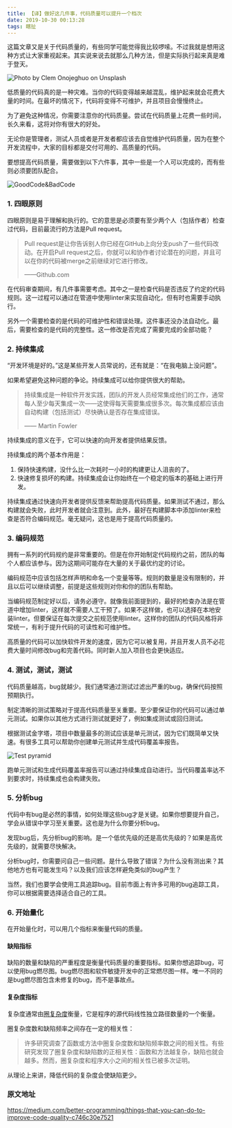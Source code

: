 ```yaml
---
title: 【译】做好这几件事，代码质量可以提升一个档次
date: 2019-10-30 00:13:28
tags: 瞎扯
---
```


这篇文章又是关于代码质量的，有些同学可能觉得我比较啰嗦。不过我就是想用这种方式让大家重视起来。其实说来说去就那么几种方法，但是实际执行起来真是难于登天。<!-- more -->

![ Photo by Clem Onojeghuo on Unsplash](https://res.cloudinary.com/dxydgihag/image/upload/v1572148102/Blog/Other/0_k5ZxB0XDa81Nf5Bj.jpg)

低质量的代码真的是一种灾难。当你的代码变得越来越混乱，维护起来就会花费大量的时间。在最坏的情况下，代码将变得不可维护，并且项目会慢慢终止。

为了避免这种情况，你需要注意你的代码质量。尝试在代码质量上花费一些时间，长久来看，这将对你有很大的好处。

无论你是管理者，测试人员或者是开发者都应该去自觉维护代码质量，因为在整个开发流程中，大家的目标都是交付可用的、高质量的代码。

要想提高代码质量，需要做到以下六件事，其中一些是一个人可以完成的，而有些则必须要团队配合。

![GoodCode&BadCode](https://res.cloudinary.com/dxydgihag/image/upload/v1572148105/Blog/Other/0_ePlqU8F3I5FcbDVH.png)

### 1.  四眼原则

四眼原则是易于理解和执行的。它的意思是必须要有至少两个人（包括作者）检查过代码，目前最流行的方法是Pull request。

> Pull request是让你告诉别人你已经在GitHub上向分支push了一些代码改动。在开启Pull request之后，你就可以和协作者讨论潜在的问题，并且可以在你的代码被merge之前继续对它进行修改。
>
> ——Github.com

在代码审查期间，有几件事需要考虑。其中之一是检查代码是否违反了约定的代码规则。这一过程可以通过在管道中使用linter来实现自动化，但有时也需要手动执行。

另外一个需要检查的是代码的可维护性和错误处理。这件事还没办法自动化。最后，需要检查的是代码的完整性。这一修改是否完成了需要完成的全部功能？

### 2. 持续集成

“开发环境是好的。”这是某些开发人员常说的，还有就是：“在我电脑上没问题”。

如果希望避免这种问题的争论。持续集成可以给你提供很大的帮助。

> 持续集成是一种软件开发实践，团队的开发人员经常集成他们的工作，通常每人至少每天集成一次——这使得每天需要集成很多次。每次集成都应该由自动构建（包括测试）尽快确认是否存在集成错误。
>
> —— Martin Fowler

持续集成的意义在于，它可以快速的向开发者提供结果反馈。

持续集成的两个基本作用是：

1. 保持快速构建，没什么比一次耗时一小时的构建更让人沮丧的了。
2. 快速修复损坏的构建。持续集成会让你始终在一个稳定的版本的基础上进行开发。

持续集成通过快速向开发者提供反馈来帮助提高代码质量。如果测试不通过，那么构建就会失败，此时开发者就会注意到。此外，最好在构建脚本中添加linter来检查是否符合编码规范。毫无疑问，这也是用于提高代码质量的。

### 3. 编码规范

拥有一系列的代码规约是非常重要的。但是在你开始制定代码规约之前，团队的每个人都应该参与。因为这期间可能存在大量的关于最优约定的讨论。

编码规范中应该包括怎样声明和命名一个变量等等。规则的数量是没有限制的，并且以后可以继续调整，前提是这些规则对你和你的团队有帮助。

当编码规范制定好以后，请务必遵守。就像我前面提到的，最好的检查办法是在管道中增加linter，这样就不需要人工干预了。如果不这样做，也可以选择在本地安装linter。但要保证在每次提交之前规范使用linter。这样你的团队的代码风格将非常统一，有利于提升代码的可读性和可维护性。

高质量的代码可以加快软件开发的速度，因为它可以被复用，并且开发人员不必花费大量时间修改bug和完善代码。同时新人加入项目也会更快适应。

### 4. 测试，测试，测试

代码质量越高，bug就越少。我们通常通过测试过滤出严重的bug，确保代码按照预期执行。

制定清晰的测试策略对于提高代码质量至关重要。至少要保证你的代码可以通过单元测试。如果你以其他方式进行测试就更好了，例如集成测试或回归测试。

根据测试金字塔，项目中数量最多的测试应该是单元测试，因为它们既简单又快速。有很多工具可以帮助你创建单元测试并生成代码覆盖率报告。

![Test pyramid](https://res.cloudinary.com/dxydgihag/image/upload/v1572148115/Blog/Other/0_v6btYB1Xtb9crWQv.png)

跑单元测试和生成代码覆盖率报告可以通过持续集成自动进行。当代码覆盖率达不到要求时，持续集成也会构建失败。

### 5. 分析bug

代码中有bug是必然的事情，如何处理这些bug才是关键。如果你想要提升自己，学会从错误中学习至关重要。这也是为什么你要分析bug。

发现bug后，先分析bug的影响。是一个低优先级的还是高优先级的？如果是高优先级的，就需要尽快解决。

分析bug时，你需要问自己一些问题。是什么导致了错误？为什么没有测出来？其他地方也有可能发生吗？以及我们应该怎样避免类似的bug产生？

当然，我们也要学会使用工具追踪bug。目前市面上有许多可用的bug追踪工具，你可以根据需要选择适合自己的工具。

### 6. 开始量化

在开始量化时，可以用几个指标来衡量代码的质量。

#### 缺陷指标

缺陷的数量和缺陷的严重程度是衡量代码质量的重要指标。如果你想追踪bug，可以使用bug燃尽图。bug燃尽图和软件敏捷开发中的正常燃尽图一样。唯一不同的是bug燃尽图包含未修复的bug，而不是事故点。

#### 复杂度指标

复杂度通常由[圈复杂度](https://en.wikipedia.org/wiki/Cyclomatic_complexit)衡量，它是程序的源代码线性独立路径数量的一个衡量。

圈复杂度数和缺陷频率之间存在一定的相关性：

> 许多研究调查了函数或方法中圈复杂度数和缺陷频率数之间的相关性。有些研究发现了圈复杂度和缺陷数的正相关性：函数和方法越复杂，缺陷也就会越多。然而，圈复杂度和程序大小之间的相关性已被多次证明。

从理论上来讲，降低代码的复杂度会使缺陷更少。

### 原文地址

 https://medium.com/better-programming/things-that-you-can-do-to-improve-code-quality-c746c30e7521 